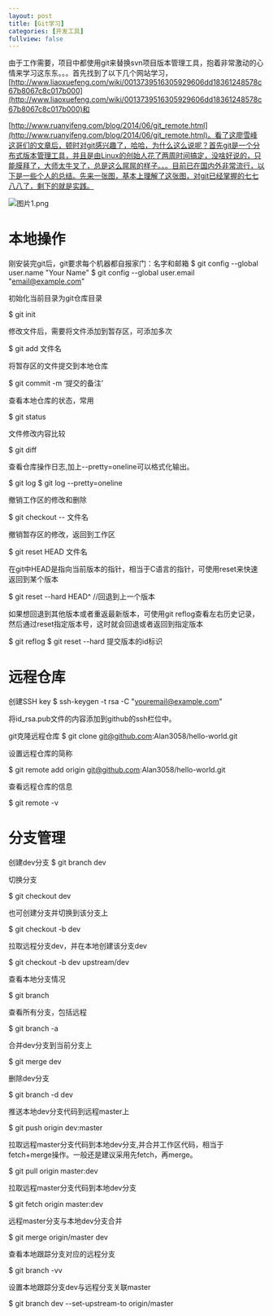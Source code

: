 ```yaml
---
layout: post
title: [Git学习]
categories: [开发工具]
fullview: false
---
```

由于工作需要，项目中都使用git来替换svn项目版本管理工具，抱着非常激动的心情来学习这东东。。。首先找到了以下几个网站学习，[http://www.liaoxuefeng.com/wiki/0013739516305929606dd18361248578c67b8067c8c017b000](http://www.liaoxuefeng.com/wiki/0013739516305929606dd18361248578c67b8067c8c017b000)和

[http://www.ruanyifeng.com/blog/2014/06/git_remote.html](http://www.ruanyifeng.com/blog/2014/06/git_remote.html)。看了这廖雪峰这哥们的文章后，顿时对git感兴趣了，哈哈，为什么这么说呢？首先git是一个分布式版本管理工具，并且是由Linux的创始人花了两周时间搞定，没啥好说的，只能膜拜了，大师太牛叉了，总是这么屌屌的样子。。。目前已在国内外非常流行，以下是一些个人的总结。先来一张图，基本上理解了这张图，对git已经掌握的七七八八了，剩下的就是实践。

![图片1.png](http://file.ctosb.com/upload/image/20170122/1485100264261032937.png "1485100264261032937.png")

# 本地操作

刚安装完git后，git要求每个机器都自报家门：名字和邮箱
$ git config --global user.name "Your Name" $ git config --global user.email "email@example.com"

初始化当前目录为git仓库目录

$ git init

修改文件后，需要将文件添加到暂存区，可添加多次

$ git add 文件名

将暂存区的文件提交到本地仓库

$ git commit -m ‘提交的备注’

查看本地仓库的状态，常用

$ git status

文件修改内容比较

$ git diff

查看仓库操作日志,加上--pretty=oneline可以格式化输出。

$ git log $ git log --pretty=oneline

撤销工作区的修改和删除

$ git checkout -- 文件名

撤销暂存区的修改，返回到工作区

$ git reset HEAD 文件名

在git中HEAD是指向当前版本的指针，相当于C语言的指针，可使用reset来快速返回到某个版本

$ git reset --hard HEAD^ //回退到上一个版本

如果想回退到其他版本或者重返最新版本，可使用git reflog查看左右历史记录，然后通过reset指定版本号，这时就会回退或者返回到指定版本

$ git reflog $ git reset --hard 提交版本的id标识

# 远程仓库

创建SSH key
$ ssh-keygen -t rsa -C "youremail@example.com"

将id_rsa.pub文件的内容添加到github的ssh栏位中。

git克隆远程仓库
$ git clone git@github.com:Alan3058/hello-world.git

设置远程仓库的简称

$ git remote add origin git@github.com:Alan3058/hello-world.git

查看远程仓库的信息

$ git remote -v

# 分支管理

创建dev分支
$ git branch dev

切换分支

$ git checkout dev

也可创建分支并切换到该分支上

$ git checkout -b dev

拉取远程分支dev，并在本地创建该分支dev

$ git checkout -b dev upstream/dev

查看本地分支情况

$ git branch

查看所有分支，包括远程

$ git branch -a

合并dev分支到当前分支上

$ git merge dev

删除dev分支

$ git branch -d dev

推送本地dev分支代码到远程master上

$ git push origin dev:master

拉取远程master分支代码到本地dev分支,并合并工作区代码，相当于fetch+merge操作。一般还是建议采用先fetch，再merge。

$ git pull origin master:dev

拉取远程master分支代码到本地dev分支

$ git fetch origin master:dev

远程master分支与本地dev分支合并

$ git merge origin/master dev

查看本地跟踪分支对应的远程分支

$ git branch -vv

设置本地跟踪分支dev与远程分支关联master

$ git branch dev --set-upstream-to origin/master
